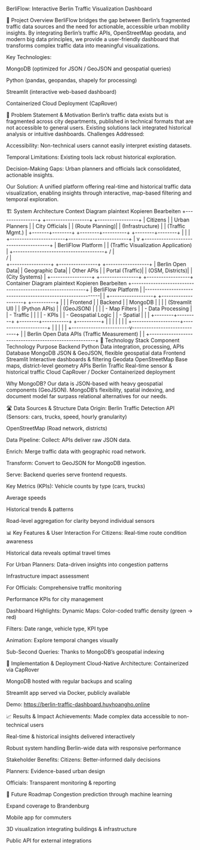 BerliFlow: Interactive Berlin Traffic Visualization Dashboard

🚦 Project Overview
BerliFlow bridges the gap between Berlin’s fragmented traffic data sources and the need for actionable, accessible urban mobility insights. By integrating Berlin’s traffic APIs, OpenStreetMap geodata, and modern big data principles, we provide a user-friendly dashboard that transforms complex traffic data into meaningful visualizations.

Key Technologies:

MongoDB (optimized for JSON / GeoJSON and geospatial queries)

Python (pandas, geopandas, shapely for processing)

Streamlit (interactive web-based dashboard)

Containerized Cloud Deployment (CapRover)

🛑 Problem Statement & Motivation
Berlin’s traffic data exists but is fragmented across city departments, published in technical formats that are not accessible to general users. Existing solutions lack integrated historical analysis or intuitive dashboards.
Challenges Addressed:

Accessibility: Non-technical users cannot easily interpret existing datasets.

Temporal Limitations: Existing tools lack robust historical exploration.

Decision-Making Gaps: Urban planners and officials lack consolidated, actionable insights.

Our Solution:
A unified platform offering real-time and historical traffic data visualization, enabling insights through interactive, map-based filtering and temporal exploration.

🏗️ System Architecture
Context Diagram
plaintext
Kopieren
Bearbeiten
+----------------+     +------------------+     +-----------------+
|    Citizens    |     | Urban Planners    |     | City Officials   |
| (Route Planning)|    | (Infrastructure)  |     | (Traffic Mgmt.)  |
+-------+--------+     +--------+----------+     +--------+--------+
        |                       |                         |
        +-----------------------+-------------------------+
                                |
                                v
                   +--------------------------------------+
                   |           BerliFlow Platform          |
                   | (Traffic Visualization Application)   |
                   +--------------------------------------+
                    /             |                 \
                   /              |                  \
    +-----------------+  +----------------+  +------------------+
    | Berlin Open Data|  | Geographic Data|  | Other APIs       |
    | Portal (Traffic)|  | (OSM, Districts)| | (City Systems)    |
    +-----------------+  +----------------+  +------------------+
Container Diagram
plaintext
Kopieren
Bearbeiten
+-----------------------------------------------------------+
|                      BerliFlow Platform                    |
|-----------------------------------------------------------|
| +------------------+  +--------------------+  +----------+ |
| |    Frontend      |  |      Backend       |  |  MongoDB  | |
| |  (Streamlit UI)  |  |   (Python APIs)    |  | (GeoJSON) | |
| | - Map Filters    |  | - Data Processing  |  | - Traffic | |
| | - KPIs           |  | - Geospatial Logic |  | - Spatial | |
| +--------+---------+  +--------+-----------+  +----------+ |
|          |                    |                     |      |
|          +--------------------+---------------------+      |
|                                |                             |
|       +------------------------v-----------------------------+
|       |       Berlin Open Data APIs (Traffic Measurement)     |
|       +-------------------------------------------------------+
🧰 Technology Stack
Component	Technology	Purpose
Backend	Python	Data integration, processing, APIs
Database	MongoDB	JSON & GeoJSON, flexible geospatial data
Frontend	Streamlit	Interactive dashboards & filtering
Geodata	OpenStreetMap	Base maps, district-level geometry
APIs	Berlin Traffic	Real-time sensor & historical traffic
Cloud	CapRover / Docker	Containerized deployment

Why MongoDB?
Our data is JSON-based with heavy geospatial components (GeoJSON). MongoDB’s flexibility, spatial indexing, and document model far surpass relational alternatives for our needs.

🛣️ Data Sources & Structure
Data Origin:
Berlin Traffic Detection API (Sensors: cars, trucks, speed, hourly granularity)

OpenStreetMap (Road network, districts)

Data Pipeline:
Collect: APIs deliver raw JSON data.

Enrich: Merge traffic data with geographic road network.

Transform: Convert to GeoJSON for MongoDB ingestion.

Serve: Backend queries serve frontend requests.

Key Metrics (KPIs):
Vehicle counts by type (cars, trucks)

Average speeds

Historical trends & patterns

Road-level aggregation for clarity beyond individual sensors

📊 Key Features & User Interaction
For Citizens:
Real-time route condition awareness

Historical data reveals optimal travel times

For Urban Planners:
Data-driven insights into congestion patterns

Infrastructure impact assessment

For Officials:
Comprehensive traffic monitoring

Performance KPIs for city management

Dashboard Highlights:
Dynamic Maps: Color-coded traffic density (green → red)

Filters: Date range, vehicle type, KPI type

Animation: Explore temporal changes visually

Sub-Second Queries: Thanks to MongoDB’s geospatial indexing

🚀 Implementation & Deployment
Cloud-Native Architecture:
Containerized via CapRover

MongoDB hosted with regular backups and scaling

Streamlit app served via Docker, publicly available

Demo:
https://berlin-traffic-dashboard.huyhoangho.online

📈 Results & Impact
Achievements:
Made complex data accessible to non-technical users

Real-time & historical insights delivered interactively

Robust system handling Berlin-wide data with responsive performance

Stakeholder Benefits:
Citizens: Better-informed daily decisions

Planners: Evidence-based urban design

Officials: Transparent monitoring & reporting

🔮 Future Roadmap
Congestion prediction through machine learning

Expand coverage to Brandenburg

Mobile app for commuters

3D visualization integrating buildings & infrastructure

Public API for external integrations
